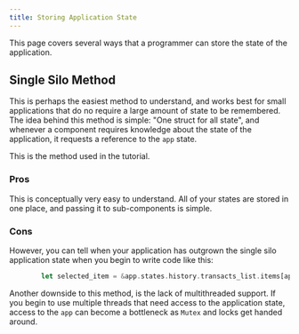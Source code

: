 ```yaml
---
title: Storing Application State
---
```


This page covers several ways that a programmer can store the state of the application.

## Single Silo Method

This is perhaps the easiest method to understand, and works best for small applications that do no
require a large amount of state to be remembered. The idea behind this method is simple: "One struct
for all state", and whenever a component requires knowledge about the state of the application, it
requests a reference to the `app` state.

This is the method used in the tutorial.

### Pros

This is conceptually very easy to understand. All of your states are stored in one place, and
passing it to sub-components is simple.

### Cons

However, you can tell when your application has outgrown the single silo application state when you
begin to write code like this:

```rust
        let selected_item = &app.states.history.transacts_list.items[app.states.history.transacts_list.state.selected().unwrap()];
```

Another downside to this method, is the lack of multithreaded support. If you begin to use multiple
threads that need access to the application state, access to the `app` can become a bottleneck as
`Mutex` and locks get handed around.
